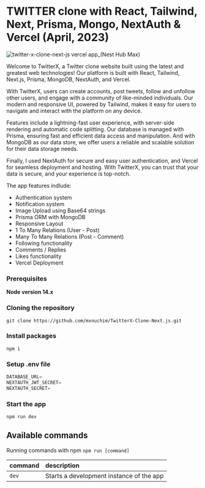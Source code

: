 # TWITTER clone with React, Tailwind, Next, Prisma, Mongo, NextAuth & Vercel (April, 2023)
![twitter-x-clone-next-js vercel app_(Nest Hub Max)](https://user-images.githubusercontent.com/55309494/231310615-7c4defcb-422b-423b-b617-e8ff9e291b84.png)

Welcome to TwitterX, a Twitter clone website built using the latest and greatest web technologies! Our platform is built with React, Tailwind, Next.js, Prisma, MongoDB, NextAuth, and Vercel.

With TwitterX, users can create accounts, post tweets, follow and unfollow other users, and engage with a community of like-minded individuals. Our modern and responsive UI, powered by Tailwind, makes it easy for users to navigate and interact with the platform on any device.

Features include a lightning-fast user experience, with server-side rendering and automatic code splitting. Our database is managed with Prisma, ensuring fast and efficient data access and manipulation. And with MongoDB as our data store, we offer users a reliable and scalable solution for their data storage needs.

Finally, I used NextAuth for secure and easy user authentication, and Vercel for seamless deployment and hosting. With TwitterX, you can trust that your data is secure, and your experience is top-notch.


The app features indlude:

- Authentication system
- Notification system
- Image Upload using Base64 strings
- Prisma ORM with MongoDB
- Responsive Layout
- 1 To Many Relations (User - Post)
- Many To Many Relations (Post - Comment)
- Following functionality
- Comments / Replies
- Likes functionality
- Vercel Deployment

### Prerequisites

**Node version 14.x**

### Cloning the repository

```shell
git clone https://github.com/mxnuchim/TwitterX-Clone-Next.js.git
```

### Install packages

```shell
npm i
```

### Setup .env file

```js
DATABASE_URL=
NEXTAUTH_JWT_SECRET=
NEXTAUTH_SECRET=
```

### Start the app

```shell
npm run dev
```

## Available commands

Running commands with npm `npm run [command]`

| command | description                              |
| :------ | :--------------------------------------- |
| `dev`   | Starts a development instance of the app |
